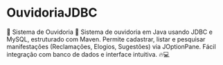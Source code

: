 # OuvidoriaJDBC
📢 Sistema de Ouvidoria 🚀 Sistema de ouvidoria em Java usando JDBC e MySQL, estruturado com Maven. Permite cadastrar, listar e pesquisar manifestações (Reclamações, Elogios, Sugestões) via JOptionPane. Fácil integração com banco de dados e interface intuitiva. 🔥💻
